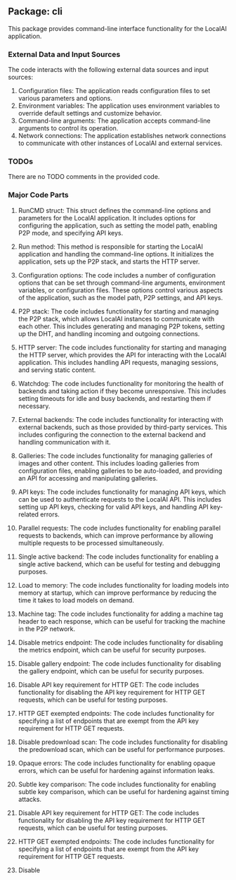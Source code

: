 ## Package: cli

This package provides command-line interface functionality for the LocalAI application.

### External Data and Input Sources

The code interacts with the following external data sources and input sources:

1. Configuration files: The application reads configuration files to set various parameters and options.
2. Environment variables: The application uses environment variables to override default settings and customize behavior.
3. Command-line arguments: The application accepts command-line arguments to control its operation.
4. Network connections: The application establishes network connections to communicate with other instances of LocalAI and external services.

### TODOs

There are no TODO comments in the provided code.

### Major Code Parts

1. RunCMD struct: This struct defines the command-line options and parameters for the LocalAI application. It includes options for configuring the application, such as setting the model path, enabling P2P mode, and specifying API keys.

2. Run method: This method is responsible for starting the LocalAI application and handling the command-line options. It initializes the application, sets up the P2P stack, and starts the HTTP server.

3. Configuration options: The code includes a number of configuration options that can be set through command-line arguments, environment variables, or configuration files. These options control various aspects of the application, such as the model path, P2P settings, and API keys.

4. P2P stack: The code includes functionality for starting and managing the P2P stack, which allows LocalAI instances to communicate with each other. This includes generating and managing P2P tokens, setting up the DHT, and handling incoming and outgoing connections.

5. HTTP server: The code includes functionality for starting and managing the HTTP server, which provides the API for interacting with the LocalAI application. This includes handling API requests, managing sessions, and serving static content.

6. Watchdog: The code includes functionality for monitoring the health of backends and taking action if they become unresponsive. This includes setting timeouts for idle and busy backends, and restarting them if necessary.

7. External backends: The code includes functionality for interacting with external backends, such as those provided by third-party services. This includes configuring the connection to the external backend and handling communication with it.

8. Galleries: The code includes functionality for managing galleries of images and other content. This includes loading galleries from configuration files, enabling galleries to be auto-loaded, and providing an API for accessing and manipulating galleries.

9. API keys: The code includes functionality for managing API keys, which can be used to authenticate requests to the LocalAI API. This includes setting up API keys, checking for valid API keys, and handling API key-related errors.

10. Parallel requests: The code includes functionality for enabling parallel requests to backends, which can improve performance by allowing multiple requests to be processed simultaneously.

11. Single active backend: The code includes functionality for enabling a single active backend, which can be useful for testing and debugging purposes.

12. Load to memory: The code includes functionality for loading models into memory at startup, which can improve performance by reducing the time it takes to load models on demand.

13. Machine tag: The code includes functionality for adding a machine tag header to each response, which can be useful for tracking the machine in the P2P network.

14. Disable metrics endpoint: The code includes functionality for disabling the metrics endpoint, which can be useful for security purposes.

15. Disable gallery endpoint: The code includes functionality for disabling the gallery endpoint, which can be useful for security purposes.

16. Disable API key requirement for HTTP GET: The code includes functionality for disabling the API key requirement for HTTP GET requests, which can be useful for testing purposes.

17. HTTP GET exempted endpoints: The code includes functionality for specifying a list of endpoints that are exempt from the API key requirement for HTTP GET requests.

18. Disable predownload scan: The code includes functionality for disabling the predownload scan, which can be useful for performance purposes.

19. Opaque errors: The code includes functionality for enabling opaque errors, which can be useful for hardening against information leaks.

20. Subtle key comparison: The code includes functionality for enabling subtle key comparison, which can be useful for hardening against timing attacks.

21. Disable API key requirement for HTTP GET: The code includes functionality for disabling the API key requirement for HTTP GET requests, which can be useful for testing purposes.

22. HTTP GET exempted endpoints: The code includes functionality for specifying a list of endpoints that are exempt from the API key requirement for HTTP GET requests.

23. Disable